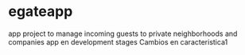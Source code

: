 # egateapp
app project to manage incoming guests to private neighborhoods and companies
app en development stages
Cambios en caracteristica1
